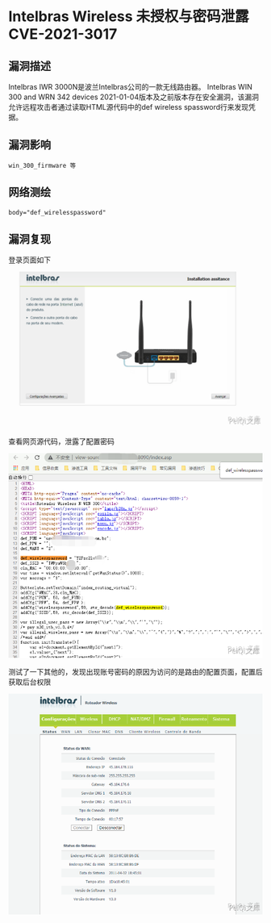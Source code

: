 # Intelbras Wireless 未授权与密码泄露 CVE-2021-3017

## 漏洞描述

Intelbras IWR 3000N是波兰Intelbras公司的一款无线路由器。 Intelbras WIN 300 and WRN 342 devices 2021-01-04版本及之前版本存在安全漏洞，该漏洞允许远程攻击者通过读取HTML源代码中的def wireless spassword行来发现凭据。

## 漏洞影响

```
win_300_firmware 等
```

## 网络测绘

```
body="def_wirelesspassword"
```

## 漏洞复现

登录页面如下

![](images/202202162247460.png)

查看网页源代码，泄露了配置密码

![](images/202202162247389.png)

测试了一下其他的，发现出现账号密码的原因为访问的是路由的配置页面，配置后获取后台权限

![](images/202202162247069.png)
